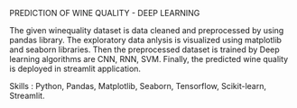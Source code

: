 PREDICTION OF WINE QUALITY - DEEP LEARNING

The given winequality dataset is data cleaned and preprocessed by using pandas library.
The exploratory data anlysis is visualized using matplotlib and seaborn libraries.
Then the preprocessed dataset is trained by Deep learning algorithms are CNN, RNN, SVM.
Finally, the predicted wine quality is deployed in streamlit application.

Skills : Python, Pandas, Matplotlib, Seaborn, Tensorflow, Scikit-learn, Streamlit.

